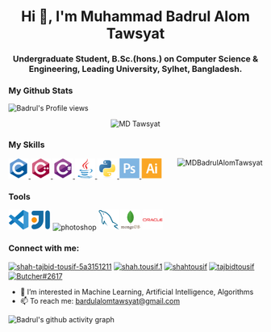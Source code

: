 <h1 align="center">Hi 👋, I'm Muhammad Badrul Alom Tawsyat</h1>
<h3 align="center">Undergraduate Student, B.Sc.(hons.) on Computer Science & Engineering, Leading University, Sylhet, Bangladesh.</h3>

### My Github Stats
![Badrul's Profile views](https://gpvc.arturio.dev/MDBadrulAlomTawsyat)
<p align="center"> <img src="https://github-readme-stats.vercel.app/api?username=MDBadrulAlomTawsyat&&show_icons=true&title_color=ffffff&icon_color=bb2acf&text_color=daf7dc&bg_color=151515"  alt="MD Tawsyat"></p>
  
### My Skills

<p align="left"> <a href="https://www.cprogramming.com/" target="_blank"> <img src="https://raw.githubusercontent.com/devicons/devicon/master/icons/c/c-original.svg" alt="c" width="40" height="40"/> </a> <a href="https://www.w3schools.com/cpp/" target="_blank"> <img src="https://raw.githubusercontent.com/devicons/devicon/master/icons/cplusplus/cplusplus-original.svg" alt="cplusplus" width="40" height="40"/> </a> <a href="https://www.w3schools.com/cs/" target="_blank"> <img src="https://raw.githubusercontent.com/devicons/devicon/master/icons/csharp/csharp-original.svg" alt="csharp" width="40" height="40"/> </a> <a href="https://www.java.com" target="_blank"> <img src="https://raw.githubusercontent.com/devicons/devicon/master/icons/java/java-original.svg" alt="java" width="40" height="40"/> </a> <a href="https://www.python.org" target="_blank"> <img src="https://raw.githubusercontent.com/devicons/devicon/master/icons/python/python-original.svg" alt="python" width="40" height="40"/> </a>  <a href="https://www.photoshop.com/en" target="_blank"> <img src="https://github.com/devicons/devicon/blob/master/icons/photoshop/photoshop-plain.svg" alt="photoshop" width="40" height="40"/> </a>  <a href="https://www.illustrator.com/en" target="_blank"> <img src="https://github.com/devicons/devicon/blob/master/icons/illustrator/illustrator-plain.svg" alt="photoshop" width="40" height="40"/> <img align="right" src="https://github-readme-stats.vercel.app/api/top-langs?username=MDBadrulAlomTawsyat&show_icons=true&theme=dark&locale=en" alt="MDBadrulAlomTawsyat" /></a></p>

### Tools
<img src="https://raw.githubusercontent.com/devicons/devicon/2ae2a900d2f041da66e950e4d48052658d850630/icons/vscode/vscode-original.svg" alt="photoshop" width="40" height="40"/> <img src="https://raw.githubusercontent.com/devicons/devicon/2ae2a900d2f041da66e950e4d48052658d850630/icons/intellij/intellij-original.svg" alt="photoshop" width="40" height="40"/>  <img src="https://mirror.genesisadaptive.com/deepin/lastore/metadata/codeblocks/meta/icons/codeblocks.svg" alt="photoshop" width="40" height="40"/>  <img src="https://raw.githubusercontent.com/devicons/devicon/2ae2a900d2f041da66e950e4d48052658d850630/icons/mysql/mysql-plain.svg" alt="photoshop" width="40" height="40"/> <img src="https://raw.githubusercontent.com/devicons/devicon/2ae2a900d2f041da66e950e4d48052658d850630/icons/mongodb/mongodb-original-wordmark.svg" alt="photoshop" width="40" height="40"/> <img src="https://github.com/devicons/devicon/blob/master/icons/oracle/oracle-original.svg" alt="photoshop" width="40" height="40"/>
  
  <h3 align="left">Connect with me:</h3>
<p align="left">
<a href="https://www.linkedin.com/in/muhammedbadrul1234/" target="blank"><img align="center" src="https://raw.githubusercontent.com/rahuldkjain/github-profile-readme-generator/master/src/images/icons/Social/linked-in-alt.svg" alt="shah-tajbid-tousif-5a3151211" height="30" width="40" /></a>
<a href="https://www.facebook.com/badrulrahman.khan/" target="blank"><img align="center" src="https://raw.githubusercontent.com/rahuldkjain/github-profile-readme-generator/master/src/images/icons/Social/facebook.svg" alt="shah.tousif.1" height="30" width="40" /></a>
<a href="https://www.instagram.com/muhammad__badrul_/" target="blank"><img align="center" src="https://raw.githubusercontent.com/rahuldkjain/github-profile-readme-generator/master/src/images/icons/Social/instagram.svg" alt="shahtousif" height="30" width="40" /></a>
<a href="https://codeforces.com/profile/Hellobadrul" target="blank"><img align="center" src="https://cdn.jsdelivr.net/npm/simple-icons@3.0.1/icons/codeforces.svg" alt="tajbidtousif" height="30" width="40" /></a>
<a href="https://discord.gg/badrulalom#9262" target="blank"><img align="center" src="https://raw.githubusercontent.com/rahuldkjain/github-profile-readme-generator/master/src/images/icons/Social/discord.svg" alt="Butcher#2617" height="30" width="40" /></a>
</p>


- 👀 I’m interested in Machine Learning, Artificial Intelligence, Algorithms
- 📫 To reach me: bardulalomtawsyat@gmail.com

![Badrul's github activity graph](https://activity-graph.herokuapp.com/graph?username=MDBadrulAlomTawsyat&bg_color=0d1117&color=ffffff&line=11ff00&point=ffffff&area=true&hide_border=false)





